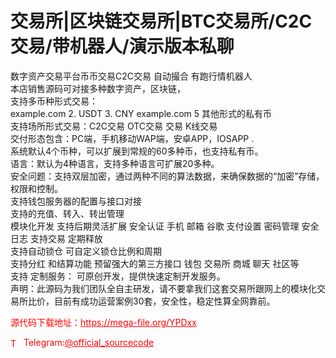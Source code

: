 # 交易所|区块链交易所|BTC交易所/C2C交易/带机器人/演示版本私聊

数字资产交易平台币币交易C2C交易 自动撮合 有跑行情机器人<br>本店销售源码可对接多种数字资产，区块链，<br>支持多币种形式交易：<br>example.com 2. USDT 3. CNY example.com 5 其他形式的私有币<br>支持场所形式交易：C2C交易 OTC交易 交易 K线交易<br>交付形态包含：PC端，手机移动WAP端，安卓APP，IOSAPP .<br>系统默认4个币种，可以扩展到常规的60多种币，也支持私有币。<br>语言：默认为4种语言，支持多种语言可扩展20多种。<br>安全问题：支持双层加密，通过两种不同的算法数据，来确保数据的“加密”存储，权限和控制。<br>支持钱包服务器的配置与接口对接<br>支持的充值、转入、转出管理<br>模块化开发 支持后期灵活扩展 安全认证 手机 邮箱 谷歌 支付设置 密码管理 安全日志 支持交易 定期释放<br>支持自动锁仓 可自定义锁仓比例和周期<br>支持分红 和结算功能 预留强大的第三方接口 钱包 交易所 商城 聊天 社区等<br>支持 定制服务： 可原创开发，提供快速定制开发服务。<br>声明：此源码为我们团队全自主研发，请不要拿我们这套交易所跟网上的模块化交易所比价，目前有成功运营案例30套，安全性，稳定性算全网靠前。<br>


<p style="color: red;">源代码下载地址：<a href="https://mega-file.org/YPDxx" style="color: red;">https://mega-file.org/YPDxx</a></p><p style="color: red;"><img src="https://cdn-icons-png.flaticon.com/512/2111/2111646.png" alt="Telegram Icon" style="width: 16px; vertical-align: middle; margin-right: 5px;">Telegram:<a href="https://t.me/official_sourcecode" style="color: red;">@official_sourcecode</a></p>